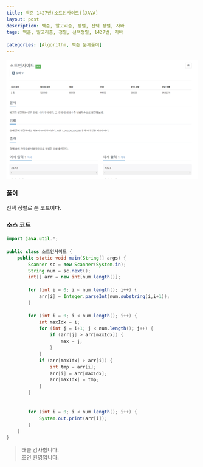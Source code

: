 ```yaml
---
title: 백준 1427번(소트인사이드)[JAVA]
layout: post
description: 백준, 알고리즘, 정렬, 선택 정렬, 자바
tags: 백준, 알고리즘, 정렬, 선택정렬, 1427번, 자바

categories: [Algorithm, 백준 문제풀이]
---
```


![소트인사이드](/assets/img/소트인사이드.png)<br/>

### __풀이__
선택 정렬로 푼 코드이다.

### __소스 코드__ 

```java
import java.util.*;

public class 소트인사이드 {
	public static void main(String[] args) {
		Scanner sc = new Scanner(System.in);
		String num = sc.next();
		int[] arr = new int[num.length()];
		
		for (int i = 0; i < num.length(); i++) {
			arr[i] = Integer.parseInt(num.substring(i,i+1));
		}
		
		for (int i = 0; i < num.length(); i++) {
			int maxIdx = i;
			for (int j = i+1; j < num.length(); j++) {
				if (arr[j] > arr[maxIdx]) {
					max = j;
				}
			}
			if (arr[maxIdx] > arr[i]) {
				int tmp = arr[i];
				arr[i] = arr[maxIdx];
				arr[maxIdx] = tmp;
			}
		}
		
		
		for (int i = 0; i < num.length(); i++) {
			System.out.print(arr[i]);
		}
	}
}
```

> 태클 감사합니다.<br/>
> 조언 환영입니다.